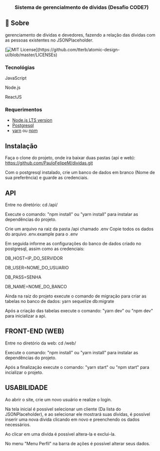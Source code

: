 <h3 align="center">
  Sistema de gerencialmento de dívidas (Desafio CODE7)
</h3>

## :rocket: Sobre

gerenciamento de dívidas e
devedores, fazendo a relação das dívidas com as pessoas existentes no
JSONPlaceholder.

[![MIT License](https://img.shields.io/apm/l/atomic-design-ui.svg?)](https://github.com/tterb/atomic-design-ui/blob/master/LICENSEs)

### Tecnológias

JavaScript

Node.js

ReactJS

### Requerimentos

- [Node.js LTS version](https://nodejs.org/en/)
- [Postgresql](https://www.postgresql.org/)
- [yarn](https://yarnpkg.com/) ou [npm](https://www.npmjs.com/)


## Instalação

  Faça o clone do projeto, onde ira baixar duas pastas (api e web):
  https://github.com/PauloFelipeM/dividas.git

  Com o postgresql instalado, crie um banco de dados em branco (Nome de sua preferência) e guarde as credenciais.

## API

  Entre no diretório: cd /api/

  Execute o comando: "npm install" ou "yarn install" para instalar as dependências do projeto.

  Crie um arquivo na raiz da pasta /api chamado .env
  Copie todos os dados do arquivo .env.example para o .env

  Em seguida informe as configurações do banco de dados criado no postgresql, assim como as credenciais:
  
  DB_HOST=IP_DO_SERVIDOR
  
  DB_USER=NOME_DO_USUARIO
  
  DB_PASS=SENHA
  
  DB_NAME=NOME_DO_BANCO

  Ainda na raiz do projeto execute o comando de migração para criar as tabelas no banco de dados:
  yarn sequelize db:migrate
  
  Após a criação das tabelas execute o comando: "yarn dev" ou "npm dev" para inicializar a api.

## FRONT-END (WEB)

  Entre no diretório da web: cd /web/
  
  Execute o comando: "npm install" ou "yarn install" para instalar as dependências do projeto.
  
  Após a finalização execute o comando: "yarn start" ou "npm start" para incializar o projeto.

## USABILIDADE

  Ao abrir o site, crie um novo usuário e realize o login.
  
  Na tela inicial é possível selecionar um cliente (Da lista do JSONPlaceholder),
  e ao selecionar ele mostrará suas dívidas, é possível inserir uma nova dívida clicando em novo e preenchendo os dados necessários.
  
  Ao clicar em uma dívida é possível altera-la e exclui-la.
  
  No menu "Menu Perfil" na barra de ações é possível alterar seus dados.
